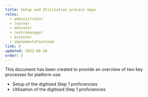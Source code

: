 ```yaml
---
title: Setup and Utilisation process maps
roles:
  - administrator
  - learner
  - educator
  - centremanager
  - assessor
  - implementationlead
link: #
updated: 2022-08-16
order: 5
---
```

This document has been created to provide an overview of two key processes for platform use:​

- Setup of the digitised Step 1 proficiencies
- Utilisation of the digitised Step 1 proficiencies​